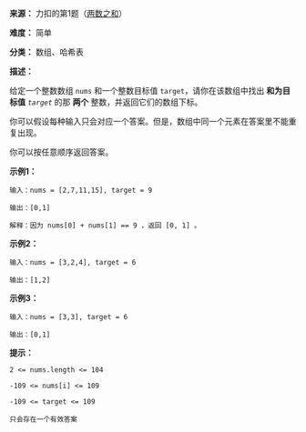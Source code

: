**来源：** 力扣的第1题（[两数之和](https://leetcode.cn/problems/two-sum/description/)）

**难度：** 简单

**分类：** 数组、哈希表

**描述：**

给定一个整数数组 `nums` 和一个整数目标值 `target`，请你在该数组中找出 **和为目标值** *`target`* 的那 **两个** 整数，并返回它们的数组下标。

你可以假设每种输入只会对应一个答案。但是，数组中同一个元素在答案里不能重复出现。

你可以按任意顺序返回答案。

**示例1：**

```
输入：nums = [2,7,11,15], target = 9

输出：[0,1]

解释：因为 nums[0] + nums[1] == 9 ，返回 [0, 1] 。

```

**示例2：**

```
输入：nums = [3,2,4], target = 6

输出：[1,2]
```

**示例3：**

```
输入：nums = [3,3], target = 6

输出：[0,1]
```

**提示：**

```shell
2 <= nums.length <= 104

-109 <= nums[i] <= 109

-109 <= target <= 109

只会存在一个有效答案
```









